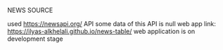 NEWS SOURCE

used https://newsapi.org/ API
some data of this API is null
web app link: https://ilyas-alkhelali.github.io/news-table/
web application is on development stage
